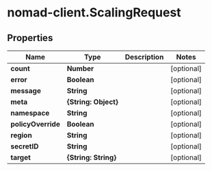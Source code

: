 # nomad-client.ScalingRequest

## Properties

Name | Type | Description | Notes
------------ | ------------- | ------------- | -------------
**count** | **Number** |  | [optional] 
**error** | **Boolean** |  | [optional] 
**message** | **String** |  | [optional] 
**meta** | **{String: Object}** |  | [optional] 
**namespace** | **String** |  | [optional] 
**policyOverride** | **Boolean** |  | [optional] 
**region** | **String** |  | [optional] 
**secretID** | **String** |  | [optional] 
**target** | **{String: String}** |  | [optional] 


